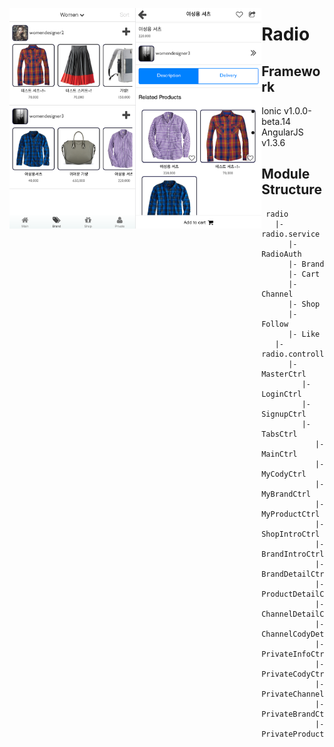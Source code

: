 <img src="./doc/screen1.png" width="40%" style="float:left" alt="screen-1"/><img src="./doc/screen2.png" width="40%" style="float:left" alt="screen-2"/>

# Radio

## Framework

- Ionic v1.0.0-beta.14
- AngularJS v1.3.6

## Module Structure
	 radio
       |- radio.service
          |- RadioAuth
          |- Brand
          |- Cart
          |- Channel
          |- Shop
          |- Follow
          |- Like
       |- radio.controller
          |- MasterCtrl
             |- LoginCtrl
             |- SignupCtrl
             |- TabsCtrl
                |- MainCtrl
                |- MyCodyCtrl
                |- MyBrandCtrl
                |- MyProductCtrl
            	|- ShopIntroCtrl
                |- BrandIntroCtrl
	            |- BrandDetailCtrl
                |- ProductDetailCtrl
                |- ChannelDetailCtrl
                |- ChannelCodyDetailCtrl
				|- PrivateInfoCtrl
                |- PrivateCodyCtrl
                |- PrivateChannelCtrl
                |- PrivateBrandCtrl
                |- PrivateProductCtrl
